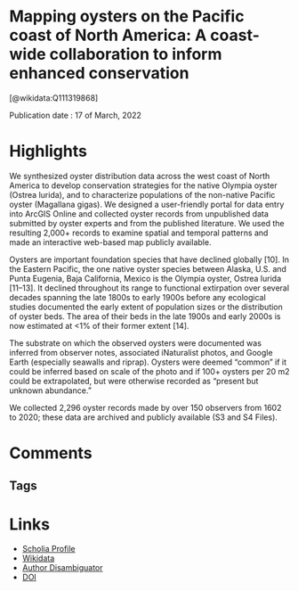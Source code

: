 
Mapping oysters on the Pacific coast of North America: A coast-wide collaboration to inform enhanced conservation
=================================================================================================================
  
  [@wikidata:Q111319868]  
  
Publication date : 17 of March, 2022  

# Highlights

We synthesized oyster distribution data across the west coast of North America to develop conservation strategies for the native Olympia oyster (Ostrea lurida), and to characterize populations of the non-native Pacific oyster (Magallana gigas). We designed a user-friendly portal for data entry into ArcGIS Online and collected oyster records from unpublished data submitted by oyster experts and from the published literature. We used the resulting 2,000+ records to examine spatial and temporal patterns and made an interactive web-based map publicly available. 

Oysters are important foundation species that have declined globally [10]. In the Eastern Pacific, the one native oyster species between Alaska, U.S. and Punta Eugenia, Baja California, Mexico is the Olympia oyster, Ostrea lurida [11–13]. It declined throughout its range to functional extirpation over several decades spanning the late 1800s to early 1900s before any ecological studies documented the early extent of population sizes or the distribution of oyster beds. The area of their beds in the late 1900s and early 2000s is now estimated at <1% of their former extent [14].

The substrate on which the observed oysters were documented was inferred from observer notes, associated iNaturalist photos, and Google Earth (especially seawalls and riprap). Oysters were deemed “common” if it could be inferred based on scale of the photo and if 100+ oysters per 20 m2 could be extrapolated, but were otherwise recorded as “present but unknown abundance.”

We collected 2,296 oyster records made by over 150 observers from 1602 to 2020; these data are archived and publicly available (S3 and S4 Files). 


# Comments

## Tags

# Links
  
 * [Scholia Profile](https://scholia.toolforge.org/work/Q111319868)  
 * [Wikidata](https://www.wikidata.org/wiki/Q111319868)  
 * [Author Disambiguator](https://author-disambiguator.toolforge.org/work_item_oauth.php?id=Q111319868&batch_id=&match=1&author_list_id=&doit=Get+author+links+for+work)  
 * [DOI](https://doi.org/10.1371/JOURNAL.PONE.0263998)  
